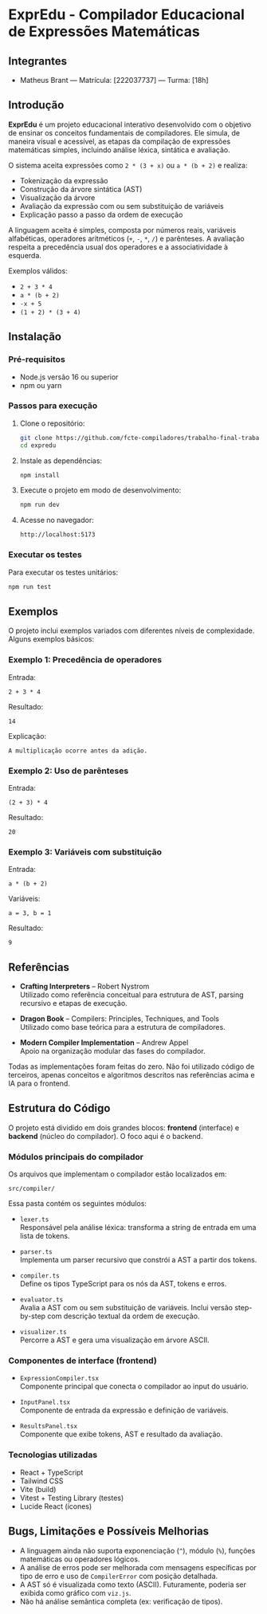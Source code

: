 # ExprEdu - Compilador Educacional de Expressões Matemáticas

## Integrantes

- Matheus Brant — Matrícula: [222037737] — Turma: [18h]

## Introdução

**ExprEdu** é um projeto educacional interativo desenvolvido com o objetivo de ensinar os conceitos fundamentais de compiladores. Ele simula, de maneira visual e acessível, as etapas da compilação de expressões matemáticas simples, incluindo análise léxica, sintática e avaliação.

O sistema aceita expressões como `2 * (3 + x)` ou `a * (b + 2)` e realiza:

- Tokenização da expressão
- Construção da árvore sintática (AST)
- Visualização da árvore
- Avaliação da expressão com ou sem substituição de variáveis
- Explicação passo a passo da ordem de execução

A linguagem aceita é simples, composta por números reais, variáveis alfabéticas, operadores aritméticos (`+`, `-`, `*`, `/`) e parênteses. A avaliação respeita a precedência usual dos operadores e a associatividade à esquerda.

Exemplos válidos:

- `2 + 3 * 4`
- `a * (b + 2)`
- `-x + 5`
- `(1 + 2) * (3 + 4)`

## Instalação

### Pré-requisitos

- Node.js versão 16 ou superior
- npm ou yarn

### Passos para execução

1. Clone o repositório:
   ```bash
   git clone https://github.com/fcte-compiladores/trabalho-final-trabalho_compiladores_final.git
   cd expredu
   ```

2. Instale as dependências:
   ```bash
   npm install
   ```

3. Execute o projeto em modo de desenvolvimento:
   ```bash
   npm run dev
   ```

4. Acesse no navegador:
   ```
   http://localhost:5173
   ```

### Executar os testes

Para executar os testes unitários:
```bash
npm run test
```


## Exemplos

O projeto inclui exemplos variados com diferentes níveis de complexidade. Alguns exemplos básicos:

### Exemplo 1: Precedência de operadores

Entrada:
```
2 + 3 * 4
```
Resultado:
```
14
```
Explicação:
```
A multiplicação ocorre antes da adição.
```

### Exemplo 2: Uso de parênteses

Entrada:
```
(2 + 3) * 4
```
Resultado:
```
20
```

### Exemplo 3: Variáveis com substituição

Entrada:
```
a * (b + 2)
```
Variáveis:
```
a = 3, b = 1
```
Resultado:
```
9
```


## Referências

- **Crafting Interpreters** – Robert Nystrom  
  Utilizado como referência conceitual para estrutura de AST, parsing recursivo e etapas de execução.

- **Dragon Book** – Compilers: Principles, Techniques, and Tools  
  Utilizado como base teórica para a estrutura de compiladores.

- **Modern Compiler Implementation** – Andrew Appel  
  Apoio na organização modular das fases do compilador.

Todas as implementações foram feitas do zero. Não foi utilizado código de terceiros, apenas conceitos e algoritmos descritos nas referências acima e IA para o frontend.

## Estrutura do Código

O projeto está dividido em dois grandes blocos: **frontend** (interface) e **backend** (núcleo do compilador). O foco aqui é o backend.

### Módulos principais do compilador

Os arquivos que implementam o compilador estão localizados em:

```
src/compiler/
```

Essa pasta contém os seguintes módulos:

- `lexer.ts`  
  Responsável pela análise léxica: transforma a string de entrada em uma lista de tokens.

- `parser.ts`  
  Implementa um parser recursivo que constrói a AST a partir dos tokens.

- `compiler.ts`  
  Define os tipos TypeScript para os nós da AST, tokens e erros.

- `evaluator.ts`  
  Avalia a AST com ou sem substituição de variáveis. Inclui versão step-by-step com descrição textual da ordem de execução.

- `visualizer.ts`  
  Percorre a AST e gera uma visualização em árvore ASCII.

### Componentes de interface (frontend)

- `ExpressionCompiler.tsx`  
  Componente principal que conecta o compilador ao input do usuário.

- `InputPanel.tsx`  
  Componente de entrada da expressão e definição de variáveis.

- `ResultsPanel.tsx`  
  Componente que exibe tokens, AST e resultado da avaliação.

### Tecnologias utilizadas

- React + TypeScript  
- Tailwind CSS  
- Vite (build)  
- Vitest + Testing Library (testes)  
- Lucide React (ícones)

## Bugs, Limitações e Possíveis Melhorias

- A linguagem ainda não suporta exponenciação (`^`), módulo (`%`), funções matemáticas ou operadores lógicos.
- A análise de erros pode ser melhorada com mensagens específicas por tipo de erro e uso de `CompilerError` com posição detalhada.
- A AST só é visualizada como texto (ASCII). Futuramente, poderia ser exibida como gráfico com `viz.js`.
- Não há análise semântica completa (ex: verificação de tipos).

